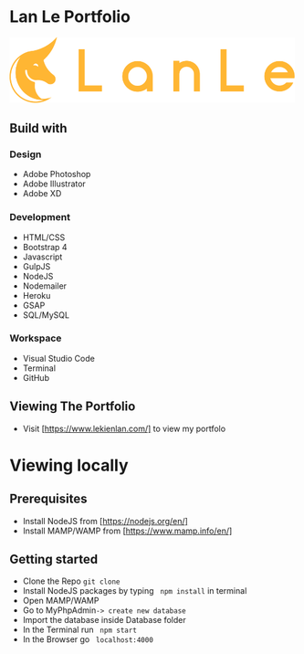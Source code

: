 Lan Le Portfolio
================

<img src="public/images/logo_color.svg" alt="logo" width="500px">


Build with
----------------------------------

### Design
- Adobe Photoshop
- Adobe Illustrator
- Adobe XD

### Development
- HTML/CSS
- Bootstrap 4
- Javascript
- GulpJS
- NodeJS
- Nodemailer
- Heroku
- GSAP
- SQL/MySQL

### Workspace
* Visual Studio Code
* Terminal
* GitHub

Viewing The Portfolio
----------------------

* Visit [https://www.lekienlan.com/] to view my portfolo

Viewing locally
============

## Prerequisites
* Install NodeJS from [https://nodejs.org/en/]
* Install MAMP/WAMP from [https://www.mamp.info/en/]

## Getting started
* Clone the Repo ```git clone```
* Install NodeJS packages by typing ``` npm install``` in terminal
* Open MAMP/WAMP
* Go to MyPhpAdmin```-> create new database```
* Import the database inside Database folder
* In the Terminal run ``` npm start```
* In the Browser go ``` localhost:4000```


